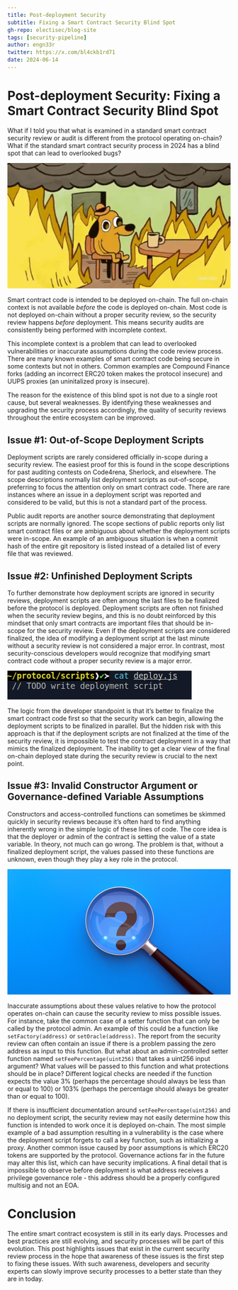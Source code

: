 ```yaml
---
title: Post-deployment Security
subtitle: Fixing a Smart Contract Security Blind Spot
gh-repo: electisec/blog-site
tags: [security-pipeline]
author: engn33r
twitter: https://x.com/bl4ckb1rd71
date: 2024-06-14
---
```


# Post-deployment Security: Fixing a Smart Contract Security Blind Spot

What if I told you that what is examined in a standard smart contract security review or audit is different from the protocol operating on-chain? What if the standard smart contract security process in 2024 has a blind spot that can lead to overlooked bugs?

![Morpheus](../public/post-deployment/this-is-fine.png)

Smart contract code is intended to be deployed on-chain. The full on-chain context is not available _before_ the code is deployed on-chain. Most code is not deployed on-chain without a proper security review, so the security review happens _before_ deployment. This means security audits are consistently being performed with incomplete context.

This incomplete context is a problem that can lead to overlooked vulnerabilities or inaccurate assumptions during the code review process. There are many known examples of smart contract code being secure in some contexts but not in others. Common examples are Compound Finance forks (adding an incorrect ERC20 token makes the protocol insecure) and UUPS proxies (an uninitalized proxy is insecure).

The reason for the existence of this blind spot is not due to a single root cause, but several weaknesses. By identifying these weaknesses and upgrading the security process accordingly, the quality of security reviews throughout the entire ecosystem can be improved.

## Issue #1: Out-of-Scope Deployment Scripts

Deployment scripts are rarely considered officially in-scope during a security review. The easiest proof for this is found in the scope descriptions for past auditing contests on Code4rena, Sherlock, and elsewhere. The scope descriptions normally list deployment scripts as out-of-scope, preferring to focus the attention only on smart contract code. There are rare instances where an issue in a deployment script was reported and considered to be valid, but this is not a standard part of the process.

Public audit reports are another source demonstrating that deployment scripts are normally ignored. The scope sections of public reports only list smart contract files or are ambiguous about whether the deployment scripts were in-scope. An example of an ambiguous situation is when a commit hash of the entire git repository is listed instead of a detailed list of every file that was reviewed.

## Issue #2: Unfinished Deployment Scripts

To further demonstrate how deployment scripts are ignored in security reviews, deployment scripts are often among the last files to be finalized before the protocol is deployed. Deployment scripts are often not finished when the security review begins, and this is no doubt reinforced by this mindset that only smart contracts are important files that should be in-scope for the security review. Even if the deployment scripts are considered finalized, the idea of modifying a deployment script at the last minute without a security review is not considered a major error. In contrast, most security-conscious developers would recognize that modifying smart contract code without a proper security review is a major error.

![Deployment script todo](../public/post-deployment/todo.png)

The logic from the developer standpoint is that it’s better to finalize the smart contract code first so that the security work can begin, allowing the deployment scripts to be finalized in parallel. But the hidden risk with this approach is that if the deployment scripts are not finalized at the time of the security review, it is impossible to test the contract deployment in a way that mimics the finalized deployment. The inability to get a clear view of the final on-chain deployed state during the security review is crucial to the next point.

## Issue #3: Invalid Constructor Argument or Governance-defined Variable Assumptions

Constructors and access-controlled functions can sometimes be skimmed quickly in security reviews because it’s often hard to find anything inherently wrong in the simple logic of these lines of code. The core idea is that the deployer or admin of the contract is setting the value of a state variable. In theory, not much can go wrong. The problem is that, without a finalized deployment script, the values passed into these functions are unknown, even though they play a key role in the protocol.

![Magnifier](../public/post-deployment/magnifier.png)

Inaccurate assumptions about these values relative to how the protocol operates on-chain can cause the security review to miss possible issues. For instance, take the common case of a setter function that can only be called by the protocol admin. An example of this could be a function like `setFactory(address)` or `setOracle(address)`. The report from the security review can often contain an issue if there is a problem passing the zero address as input to this function. But what about an admin-controlled setter function named `setFeePercentage(uint256)` that takes a uint256 input argument? What values will be passed to this function and what protections should be in place? Different logical checks are needed if the function expects the value 3% (perhaps the percentage should always be less than or equal to 100) or 103% (perhaps the percentage should always be greater than or equal to 100).

If there is insufficient documentation around `setFeePercentage(uint256)` and no deployment script, the security review may not easily determine how this function is intended to work once it is deployed on-chain. The most simple example of a bad assumption resulting in a vulnerability is the case where the deployment script forgets to call a key function, such as initializing a proxy. Another common issue caused by poor assumptions is which ERC20 tokens are supported by the protocol. Governance actions far in the future may alter this list, which can have security implications. A final detail that is impossible to observe before deployment is what address receives a privilege governance role - this address should be a properly configured multisig and not an EOA.

# Conclusion

The entire smart contract ecosystem is still in its early days. Processes and best practices are still evolving, and security processes will be part of this evolution. This post highlights issues that exist in the current security review process in the hope that awareness of these issues is the first step to fixing these issues. With such awareness, developers and security experts can slowly improve security processes to a better state than they are in today.

